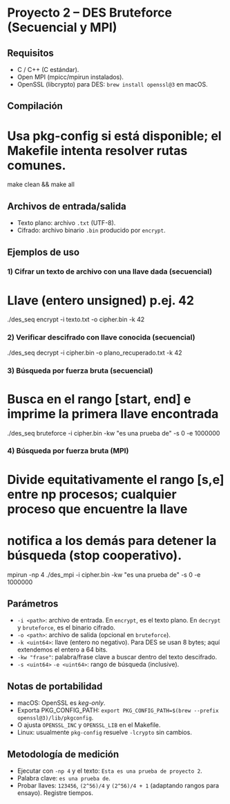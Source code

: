 # Proyecto 2 – DES Bruteforce (Secuencial y MPI)


## Requisitos
- C / C++ (C estándar).
- Open MPI (mpicc/mpirun instalados).
- OpenSSL (libcrypto) para DES: `brew install openssl@3` en macOS.


## Compilación
# Usa pkg-config si está disponible; el Makefile intenta resolver rutas comunes.
make clean && make all


## Archivos de entrada/salida
- Texto plano: archivo `.txt` (UTF-8).
- Cifrado: archivo binario `.bin` producido por `encrypt`.


## Ejemplos de uso


### 1) Cifrar un texto de archivo con una llave dada (secuencial)
# Llave (entero unsigned) p.ej. 42
./des_seq encrypt -i texto.txt -o cipher.bin -k 42


### 2) Verificar descifrado con llave conocida (secuencial)
./des_seq decrypt -i cipher.bin -o plano_recuperado.txt -k 42


### 3) Búsqueda por fuerza bruta (secuencial)
# Busca en el rango [start, end] e imprime la primera llave encontrada
./des_seq bruteforce -i cipher.bin -kw "es una prueba de" -s 0 -e 1000000


### 4) Búsqueda por fuerza bruta (MPI)
# Divide equitativamente el rango [s,e] entre np procesos; cualquier proceso que encuentre la llave
# notifica a los demás para detener la búsqueda (stop cooperativo).
mpirun -np 4 ./des_mpi -i cipher.bin -kw "es una prueba de" -s 0 -e 1000000


## Parámetros
- `-i <path>`: archivo de entrada. En `encrypt`, es el texto plano. En `decrypt` y `bruteforce`, es el binario cifrado.
- `-o <path>`: archivo de salida (opcional en `bruteforce`).
- `-k <uint64>`: llave (entero no negativo). Para DES se usan 8 bytes; aquí extendemos el entero a 64 bits.
- `-kw "frase"`: palabra/frase clave a buscar dentro del texto descifrado.
- `-s <uint64>` `-e <uint64>`: rango de búsqueda (inclusive).


## Notas de portabilidad
- macOS: OpenSSL es *keg-only*.
- Exporta PKG_CONFIG_PATH: `export PKG_CONFIG_PATH=$(brew --prefix openssl@3)/lib/pkgconfig`.
- O ajusta `OPENSSL_INC` y `OPENSSL_LIB` en el Makefile.
- Linux: usualmente `pkg-config` resuelve `-lcrypto` sin cambios.


## Metodología de medición
- Ejecutar con `-np 4` y el texto: `Esta es una prueba de proyecto 2`.
- Palabra clave: `es una prueba de`.
- Probar llaves: `123456`, `(2^56)/4` y `(2^56)/4 + 1` (adaptando rangos para ensayo). Registre tiempos.